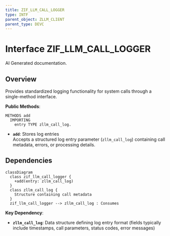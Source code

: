 ```yaml
---
title: ZIF_LLM_CALL_LOGGER
type: INTF
parent_object: ZLLM_CLIENT
parent_type: DEVC
---
```


# Interface ZIF_LLM_CALL_LOGGER

AI Generated documentation.

## Overview  

Provides standardized logging functionality for system calls through a single-method interface.  

**Public Methods**:  

```abap
METHODS add
  IMPORTING
    entry TYPE zllm_call_log.
```  

- **`add`**: Stores log entries  
  Accepts a structured log entry parameter (`zllm_call_log`) containing call metadata, errors, or processing details.  

## Dependencies  

```mermaid
classDiagram
  class zif_llm_call_logger {
    +add(entry: zllm_call_log)
  }
  class zllm_call_log {
    Structure containing call metadata
  }
  zif_llm_call_logger --> zllm_call_log : Consumes
```  

**Key Dependency**:  

- **`zllm_call_log`**: Data structure defining log entry format (fields typically include timestamps, call parameters, status codes, error messages)
